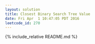 ```yaml
---
layout: solution
title: Closest Binary Search Tree Value
date: Fri Apr  1 10:47:05 PDT 2016
leetcode_id: 270
---
```

{% include_relative README.md %}
